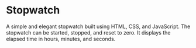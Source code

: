 # Stopwatch
A simple and elegant stopwatch built using HTML, CSS, and JavaScript. The stopwatch can be started, stopped, and reset to zero. It displays the elapsed time in hours, minutes, and seconds.
